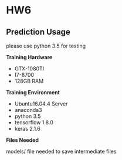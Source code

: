 # HW6

## Prediction Usage
please use python 3.5 for testing

**Training Hardware**
* GTX-1080TI 
* I7-8700 
* 128GB RAM

**Training Environment**
* Ubuntu16.04.4 Server 
* anaconda3 
* python 3.5 
* tensorflow 1.8.0 
* keras 2.1.6 

**Files Needed**

models/ file needed to save intermediate files
